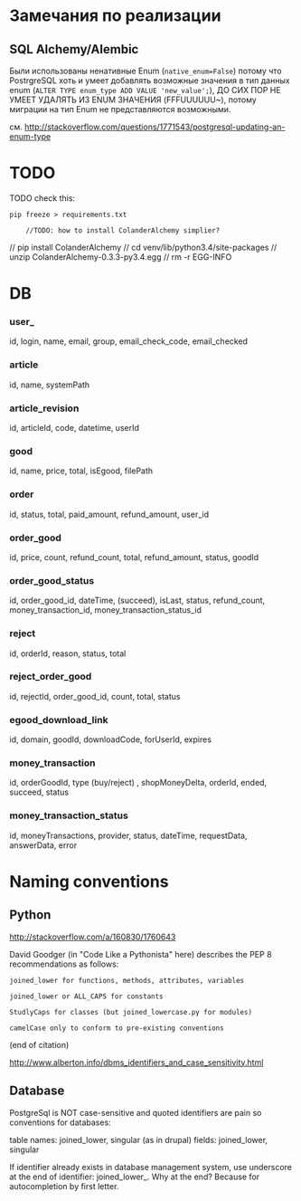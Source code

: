 Замечания по реализации
=======================

SQL Alchemy/Alembic
-------------------

Были использованы ненативные Enum (`native_enum=False`) потому что PostrgreSQL хоть и умеет добавлять возможные значения в тип данных enum (`ALTER TYPE enum_type ADD VALUE 'new_value';`), ДО СИХ ПОР НЕ УМЕЕТ УДАЛЯТЬ ИЗ ENUM ЗНАЧЕНИЯ (FFFUUUUUU~), потому миграции на тип Enum не представляются возможными.

см. http://stackoverflow.com/questions/1771543/postgresql-updating-an-enum-type

TODO
====

TODO check this:

	pip freeze > requirements.txt

        //TODO: how to install ColanderAlchemy simplier?

//	pip install ColanderAlchemy
//	cd venv/lib/python3.4/site-packages
//	unzip ColanderAlchemy-0.3.3-py3.4.egg
//	rm -r EGG-INFO

DB
===

### user_
id, login, name, email, group, email_check_code, email_checked

### article
id, name, systemPath

### article_revision
id, articleId, code, datetime, userId

### good
id, name, price, total, isEgood, filePath

### order
id, status, total, paid_amount, refund_amount, user_id

### order_good
id, price, count, refund_count, total, refund_amount, status, goodId

### order_good_status
id, order_good_id, dateTime, (succeed), isLast, status, refund_count, money_transaction_id, money_transaction_status_id

### reject
id, orderId, reason, status, total

### reject_order_good
id, rejectId, order_good_id, count, total, status

### egood_download_link
id, domain, goodId, downloadCode, forUserId, expires

### money_transaction
id, orderGoodId, type (buy/reject) , shopMoneyDelta, orderId, ended, succeed, status

### money_transaction_status
id, moneyTransactions, provider, status, dateTime, requestData, answerData, error

Naming conventions
==================

Python
------

http://stackoverflow.com/a/160830/1760643

David Goodger (in "Code Like a Pythonista" here) describes the PEP 8 recommendations as follows:

    joined_lower for functions, methods, attributes, variables

    joined_lower or ALL_CAPS for constants

    StudlyCaps for classes (but joined_lowercase.py for modules)

    camelCase only to conform to pre-existing conventions

(end of citation)

http://www.alberton.info/dbms_identifiers_and_case_sensitivity.html

Database
--------

PostgreSql is NOT case-sensitive and quoted identifiers are pain so conventions for databases:

table names: joined_lower, singular (as in drupal)
fields: joined_lower, singular

If identifier already exists in database management system, use underscore at the end of identifier: joined_lower_. Why at the end? Because for autocompletion by first letter. 